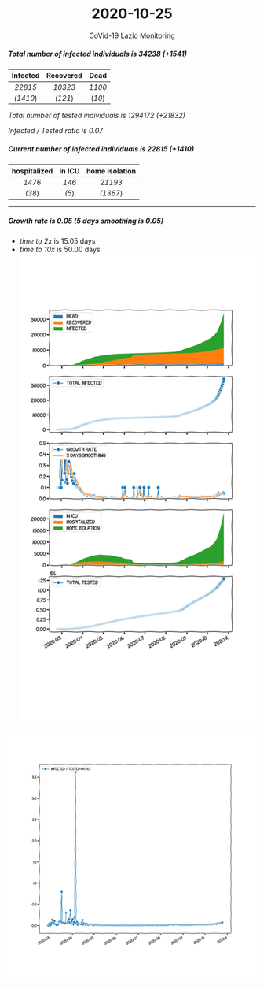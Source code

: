 <div align='center'>

# 2020-10-25
CoVid-19 Lazio Monitoring
</div>

##### Total number of infected individuals is 34238 (+1541)
Infected | Recovered | Dead
:---: | :---: | :---:
*22815* | *10323* | *1100*
*(1410*) | *(121*) | (*10*)

*Total number of tested individuals is 1294172 (+21832)*

*Infected / Tested ratio is 0.07*
##### Current number of infected individuals is 22815 (+1410)
hospitalized | in ICU | home isolation
:---: | :---: | :---:
*1476* |*146* |*21193*
*(38*) |*(5*) |*(1367*)
***
##### Growth rate is 0.05 (5 days smoothing is 0.05)
- *time to 2x* is 15.05 days
- *time to 10x* is 50.00 days
![stats][stats]

![infected_normalized][infected_normalized]

[stats]: stats_Lazio.png
[infected_normalized]: infected_normalized_Lazio.png
